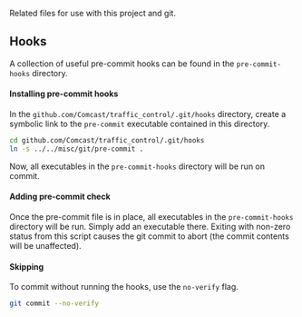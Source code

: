 <!--
    Licensed to the Apache Software Foundation (ASF) under one
    or more contributor license agreements.  See the NOTICE file
    distributed with this work for additional information
    regarding copyright ownership.  The ASF licenses this file
    to you under the Apache License, Version 2.0 (the
    "License"); you may not use this file except in compliance
    with the License.  You may obtain a copy of the License at

      http://www.apache.org/licenses/LICENSE-2.0

    Unless required by applicable law or agreed to in writing,
    software distributed under the License is distributed on an
    "AS IS" BASIS, WITHOUT WARRANTIES OR CONDITIONS OF ANY
    KIND, either express or implied.  See the License for the
    specific language governing permissions and limitations
    under the License.
-->

Related files for use with this project and git.

## Hooks

A collection of useful pre-commit hooks can be found in the `pre-commit-hooks` directory.

#### Installing pre-commit hooks

In the `github.com/Comcast/traffic_control/.git/hooks` directory, create a symbolic link to the `pre-commit` executable contained in this directory. 

```bash
cd github.com/Comcast/traffic_control/.git/hooks
ln -s ../../misc/git/pre-commit .
```

Now, all executables in the `pre-commit-hooks` directory will be run on commit.

#### Adding pre-commit check

Once the pre-commit file is in place, all executables in the `pre-commit-hooks` directory will be run. Simply add an executable there. Exiting with non-zero status from this script causes the git commit to abort (the commit contents will be unaffected).

#### Skipping

To commit without running the hooks, use the `no-verify` flag.

```bash
git commit --no-verify
```

